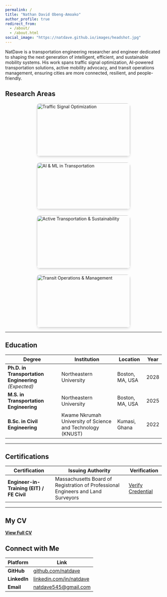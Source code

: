 ```yaml
---
permalink: /
title: "Nathan David Obeng-Amoako"
author_profile: true
redirect_from: 
  - /about/
  - /about.html
social_image: "https://natdave.github.io/images/headshot.jpg"
---
```


NatDave is a transportation engineering researcher and engineer dedicated to shaping the next generation of intelligent, efficient, and sustainable mobility systems. His work spans traffic signal optimization, AI-powered transportation solutions, active mobility advocacy, and transit operations management, ensuring cities are more connected, resilient, and people-friendly.  

## Research Areas  

<div style="display: flex; flex-wrap: wrap; gap: 20px; justify-content: center;">

<div style="width: 300px; border-radius: 10px; overflow: hidden; box-shadow: 0 4px 6px rgba(0,0,0,0.1); transition: transform 0.3s;">
  <a href="#" style="text-decoration: none; color: inherit;">
    <img src="https://natdave.github.io/images/about/tsp.jpg" alt="Traffic Signal Optimization" style="width: 100%; height: auto;">
    <div style="padding: 15px;">
      <h3 style="margin: 0;">Traffic Signal Optimization & Smart Transit Priority</h3>
      <p style="font-size: 14px; color: #555;">Enhancing traffic flow and public transit reliability with smart signal control strategies.</p>
    </div>
  </a>
</div>

<div style="width: 300px; border-radius: 10px; overflow: hidden; box-shadow: 0 4px 6px rgba(0,0,0,0.1); transition: transform 0.3s;">
  <a href="#" style="text-decoration: none; color: inherit;">
    <img src="https://natdave.github.io/images/ai.png" alt="AI & ML in Transportation" style="width: 100%; height: auto;">
    <div style="padding: 15px;">
      <h3 style="margin: 0;">AI & ML/DL in Transportation</h3>
      <p style="font-size: 14px; color: #555;">Applying machine learning and AI to real-time traffic management and mobility solutions.</p>
    </div>
  </a>
</div>

<div style="width: 300px; border-radius: 10px; overflow: hidden; box-shadow: 0 4px 6px rgba(0,0,0,0.1); transition: transform 0.3s;">
  <a href="#" style="text-decoration: none; color: inherit;">
    <img src="https://natdave.github.io/images/about/bike.jpg" alt="Active Transportation & Sustainability" style="width: 100%; height: auto;">
    <div style="padding: 15px;">
      <h3 style="margin: 0;">Active Transportation & Sustainability</h3>
      <p style="font-size: 14px; color: #555;">Promoting cycling and sustainable mobility to create healthier, eco-friendly communities.</p>
    </div>
  </a>
</div>

<div style="width: 300px; border-radius: 10px; overflow: hidden; box-shadow: 0 4px 6px rgba(0,0,0,0.1); transition: transform 0.3s;">
  <a href="#" style="text-decoration: none; color: inherit;">
    <img src="https://natdave.github.io/images/headshot.jpg" alt="Transit Operations & Management" style="width: 100%; height: auto;">
    <div style="padding: 15px;">
      <h3 style="margin: 0;">Transit Operations & Management</h3>
      <p style="font-size: 14px; color: #555;">Improving transit efficiency, reliability, and service planning for better urban mobility.</p>
    </div>
  </a>
</div>
</div>

---

## Education  

| Degree | Institution | Location | Year |
|---------|----------------|------------|------|
| **Ph.D. in Transportation Engineering** *(Expected)* | Northeastern University | Boston, MA, USA | 2028 |
| **M.S. in Transportation Engineering** | Northeastern University | Boston, MA, USA | 2025 |
| **B.Sc. in Civil Engineering** | Kwame Nkrumah University of Science and Technology (KNUST) | Kumasi, Ghana | 2022 |

---

## Certifications  

| Certification | Issuing Authority | Verification |
|-----------------|---------------------|---------------|
| **Engineer-in-Training (EIT) / FE Civil** | Massachusetts Board of Registration of Professional Engineers and Land Surveyors | [Verify Credential](https://www.credly.com/badges/35f81516-e8ec-40a4-ad6c-beb2d54a2894) |

---

## My CV  
**[View Full CV](https://natdave.github.io/files/NatDaveCV.pdf)**

## Connect with Me  

| Platform | Link |
|------------|--------|
| **GitHub** | [github.com/natdave](https://github.com/natdave) |
| **LinkedIn** | [linkedin.com/in/natdave](https://www.linkedin.com/in/natdave/) |
| **Email** | [natdave545@gmail.com](mailto:natdave545@gmail.com) |
